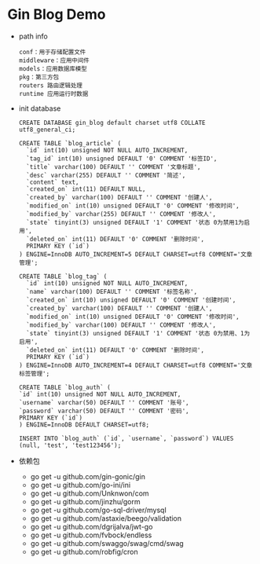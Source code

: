 # Gin Blog Demo

- path info

  ```
  conf：用于存储配置文件
  middleware：应用中间件
  models：应用数据库模型
  pkg：第三方包
  routers 路由逻辑处理
  runtime 应用运行时数据
  ```

- init database

  ```
  CREATE DATABASE gin_blog default charset utf8 COLLATE utf8_general_ci;

  CREATE TABLE `blog_article` (
    `id` int(10) unsigned NOT NULL AUTO_INCREMENT,
    `tag_id` int(10) unsigned DEFAULT '0' COMMENT '标签ID',
    `title` varchar(100) DEFAULT '' COMMENT '文章标题',
    `desc` varchar(255) DEFAULT '' COMMENT '简述',
    `content` text,
    `created_on` int(11) DEFAULT NULL,
    `created_by` varchar(100) DEFAULT '' COMMENT '创建人',
    `modified_on` int(10) unsigned DEFAULT '0' COMMENT '修改时间',
    `modified_by` varchar(255) DEFAULT '' COMMENT '修改人',
    `state` tinyint(3) unsigned DEFAULT '1' COMMENT '状态 0为禁用1为启用',
    `deleted_on` int(11) DEFAULT '0' COMMENT '删除时间',
    PRIMARY KEY (`id`)
  ) ENGINE=InnoDB AUTO_INCREMENT=5 DEFAULT CHARSET=utf8 COMMENT='文章管理';

  CREATE TABLE `blog_tag` (
    `id` int(10) unsigned NOT NULL AUTO_INCREMENT,
    `name` varchar(100) DEFAULT '' COMMENT '标签名称',
    `created_on` int(10) unsigned DEFAULT '0' COMMENT '创建时间',
    `created_by` varchar(100) DEFAULT '' COMMENT '创建人',
    `modified_on` int(10) unsigned DEFAULT '0' COMMENT '修改时间',
    `modified_by` varchar(100) DEFAULT '' COMMENT '修改人',
    `state` tinyint(3) unsigned DEFAULT '1' COMMENT '状态 0为禁用、1为启用',
    `deleted_on` int(11) DEFAULT '0' COMMENT '删除时间',
    PRIMARY KEY (`id`)
  ) ENGINE=InnoDB AUTO_INCREMENT=4 DEFAULT CHARSET=utf8 COMMENT='文章标签管理';

  CREATE TABLE `blog_auth` (
  `id` int(10) unsigned NOT NULL AUTO_INCREMENT,
  `username` varchar(50) DEFAULT '' COMMENT '账号',
  `password` varchar(50) DEFAULT '' COMMENT '密码',
  PRIMARY KEY (`id`)
  ) ENGINE=InnoDB DEFAULT CHARSET=utf8;

  INSERT INTO `blog_auth` (`id`, `username`, `password`) VALUES (null, 'test', 'test123456');

  ```

- 依赖包

  - go get -u github.com/gin-gonic/gin
  - go get -u github.com/go-ini/ini
  - go get -u github.com/Unknwon/com
  - go get -u github.com/jinzhu/gorm
  - go get -u github.com/go-sql-driver/mysql
  - go get -u github.com/astaxie/beego/validation
  - go get -u github.com/dgrijalva/jwt-go
  - go get -u github.com/fvbock/endless
  - go get -u github.com/swaggo/swag/cmd/swag
  - go get -u github.com/robfig/cron